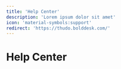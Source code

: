 ```yaml
---
title: 'Help Center'
description: 'Lorem ipsum dolor sit amet'
icon: 'material-symbols:support'
redirect: 'https://thudo.bolddesk.com/'
---
```

# Help Center
